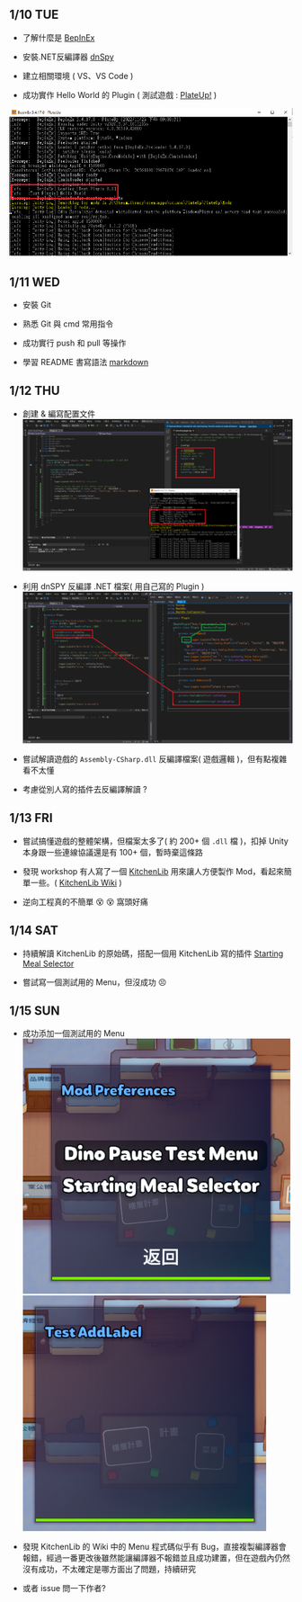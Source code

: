 ## 1/10 TUE 
* 了解什麼是 [BepInEx](https://github.com/BepInEx/BepInEx/releases)

* 安裝.NET反編譯器 [dnSpy](https://github.com/dnSpy/dnSpy)

* 建立相關環境 ( VS、VS Code )

* 成功實作 Hello World 的 Plugin ( 測試遊戲 : [PlateUp!](https://store.steampowered.com/app/1599600/_/) )

![插件圖片](https://github.com/Dino65535/vacation_daily_log/blob/19b3bf88fd65f3bdbde4298da08274995631ed45/daily_log/0110~0115/HelloWorldPlugin.png "Hello World Plugin")

## 1/11 WED
* 安裝 Git

* 熟悉 Git 與 cmd 常用指令

* 成功實行 push 和 pull 等操作

* 學習 README 書寫語法 [markdown](https://github.com/guodongxiaren/README#readme)

## 1/12 THU
* 創建 & 編寫配置文件 ![文件圖片](https://github.com/Dino65535/vacation_daily_log/blob/5133508bb42b880d9ca70b44caec8f9682d50f2b/daily_log/0110~0115/ConfigEntry.png "Plugin  .cfg")

* 利用 dnSPY 反編譯 .NET 檔案( 用自己寫的 Plugin ) ![反編譯圖片](https://github.com/Dino65535/vacation_daily_log/blob/5133508bb42b880d9ca70b44caec8f9682d50f2b/daily_log/0110~0115/dnSPY01.png "dnSPY decode")

* 嘗試解讀遊戲的 `Assembly-CSharp.dll` 反編譯檔案( 遊戲邏輯 )，但有點複雜看不太懂

* 考慮從別人寫的插件去反編譯解讀 ?

## 1/13 FRI
* 嘗試搞懂遊戲的整體架構，但檔案太多了( 約 200+ 個 `.dll` 檔 )，扣掉 Unity 本身跟一些連線協議還是有 100+ 個，暫時棄這條路

* 發現 workshop 有人寫了一個 [KitchenLib](https://github.com/KitchenMods/KitchenLib/) 用來讓人方便製作 Mod，看起來簡單一些。( [KitchenLib Wiki](https://github.com/KitchenMods/KitchenLib/wiki) )

* 逆向工程真的不簡單 :dizzy_face: :dizzy_face: 窩頭好痛

## 1/14 SAT
* 持續解讀 KitchenLib 的原始碼，搭配一個用 KitchenLib 寫的插件 [Starting Meal Selector](https://github.com/propstg/plateup-starting-meal-selector) 

* 嘗試寫一個測試用的 Menu，但沒成功 :persevere:

## 1/15 SUN
* 成功添加一個測試用的 Menu  
![Menu圖片](https://github.com/Dino65535/vacation_daily_log/blob/ae73a77fa67fc03cfd0a22e5379160e12b992306/daily_log/0110~0115/TestMenu.png)
![AddLabel](https://github.com/Dino65535/vacation_daily_log/blob/ae73a77fa67fc03cfd0a22e5379160e12b992306/daily_log/0110~0115/AddLabel.png)

* 發現 KitchenLib 的 Wiki 中的 Menu 程式碼似乎有 Bug，直接複製編譯器會報錯，經過一番更改後雖然能讓編譯器不報錯並且成功建置，但在遊戲內仍然沒有成功，不太確定是哪方面出了問題，持續研究

* 或者 issue 問一下作者?
